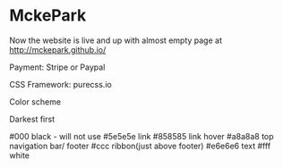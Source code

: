 # MckePark

Now the website is live and up with almost empty page at http://mckepark.github.io/

Payment: Stripe or Paypal

CSS Framework: purecss.io

Color scheme

Darkest first

#000	black - will not use
#5e5e5e	link
#858585	link hover
#a8a8a8	top navigation bar/ footer
#ccc	ribbon(just above footer)
#e6e6e6	text
#fff	white
